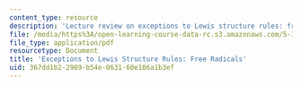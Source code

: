 ```yaml
---
content_type: resource
description: 'Lecture review on exceptions to Lewis structure rules: free radicals.'
file: /media/https%3A/open-learning-course-data-rc.s3.amazonaws.com/5-111-principles-of-chemical-science-fall-2008/367dd1b22989b54e063160e106a1b3ef_bioex_lect12.pdf
file_type: application/pdf
resourcetype: Document
title: 'Exceptions to Lewis Structure Rules: Free Radicals'
uid: 367dd1b2-2989-b54e-0631-60e106a1b3ef
---
```


